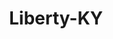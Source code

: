 ---
title: Liberty-KY
slug: liberty-ky
f_state:
- cms/state/kentucky.md
f_locations:
- cms/payday-loan/cash-express-7234.md
- cms/payday-loan/cash-express-llc-7466.md
- cms/payday-loan/check-4-check-10192.md
- cms/payday-loan/king-cash-20031.md
- cms/payday-loan/king-cash-20032.md
- cms/payday-loan/king-cash-20033.md
- cms/payday-loan/swift-cash-inc-27064.md
- cms/payday-loan/swift-cash-inc-27065.md
updated-on: '2024-05-30T13:41:28.615Z'
created-on: '2024-05-30T13:41:28.615Z'
published-on: '2024-05-30T13:54:32.469Z'
f_city: Liberty
layout: '[city].html'
tags: city
---
